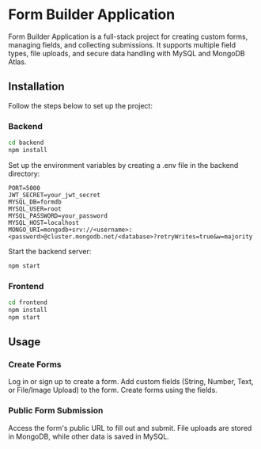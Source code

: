 # Form Builder Application
Form Builder Application is a full-stack project for creating custom forms, managing fields, and collecting submissions. It supports multiple field types, file uploads, and secure data handling with MySQL and MongoDB Atlas.

## Installation
Follow the steps below to set up the project:

### Backend
``` bash
cd backend
npm install
```
Set up the environment variables by creating a .env file in the backend directory:

``` env
PORT=5000
JWT_SECRET=your_jwt_secret
MYSQL_DB=formdb
MYSQL_USER=root
MYSQL_PASSWORD=your_password
MYSQL_HOST=localhost
MONGO_URI=mongodb+srv://<username>:<password>@cluster.mongodb.net/<database>?retryWrites=true&w=majority
```

Start the backend server:
``` bash
npm start
```

### Frontend
``` bash
cd frontend
npm install
npm start
```

## Usage

### Create Forms
Log in or sign up to create a form.
Add custom fields (String, Number, Text, or File/Image Upload) to the form.
Create forms using the fields.

### Public Form Submission
Access the form's public URL to fill out and submit.
File uploads are stored in MongoDB, while other data is saved in MySQL.



